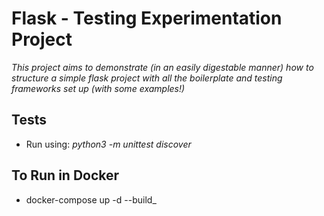 # Flask - Testing Experimentation Project
_This project aims to demonstrate (in an easily digestable manner) how to structure a simple flask project with 
all the boilerplate and testing frameworks set up (with some examples!)_

## Tests
- Run using: _python3 -m unittest discover_

## To Run in Docker
- docker-compose up -d --build_
